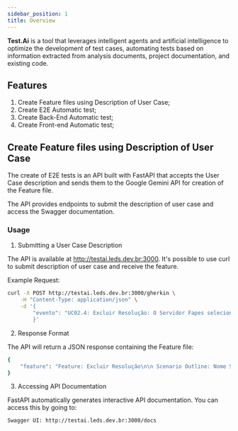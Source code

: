 ```yaml
---
sidebar_position: 1
title: Overview
---
```


**Test.Ai** is a tool that leverages intelligent agents and artificial intelligence to optimize the development of test cases, automating tests based on information extracted from analysis documents, project documentation, and existing code.

## Features

1. Create Feature files using Description of User Case;
2. Create E2E Automatic test;
3. Create Back-End Automatic test;
4. Create Front-end Automatic test;

## Create Feature files using Description of User Case

The create of E2E tests is an API built with FastAPI that accepts the User Case description and sends them to the Google Gemini API for creation of the Feature file. 

The API provides endpoints to submit the description of user case and access the Swagger documentation.

### Usage

1.  Submitting a User Case Description

The API is available at http://testai.leds.dev.br:3000. It's possible to use curl to submit description of user case and receive the feature.

Example Request:

```bash
curl -X POST http://testai.leds.dev.br:3000/gherkin \
    -H "Content-Type: application/json" \
    -d '{
        "evento": "UC02.4: Excluir Resolução: O Servidor Fapes seleciona a resolução (sem modalidades associadas) que deseja excluir. O Servidor Fapes confirma a exclusão da resolução. O Sistema exclui a resolução."
        }'
```

2. Response Format

The API will return a JSON response containing the Feature file:
```bash
{
    "feature": "Feature: Excluir Resolução\n\n Scenario Outline: Nome Scenario\n    Given exemplo de given\n    When exemplo de when\n    Then exemplo de then\n\n    Examples:\n      | exemplos |\n    | exemplo1 |"
}
```

3. Accessing API Documentation

FastAPI automatically generates interactive API documentation. You can access this by going to:

    Swagger UI: http://testai.leds.dev.br:3000/docs

